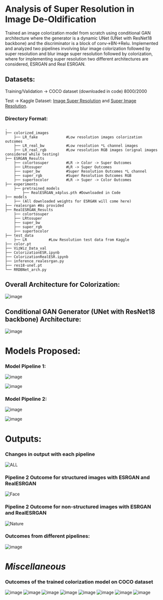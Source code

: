 # Analysis of Super Resolution in Image De-Oldification
Trained an image colorization model from scratch using conditional GAN architecture where the generator is a dynamic UNet (UNet with ResNet18 backbone) and the discriminator is a block of conv->BN->Relu. Implemented and analyzed two pipelines involving blur image colorization  followed by super resolution and blur image super resolution followed by colorization, where for implementing super resolution two different architectures are considered, ESRGAN and Real ESRGAN.

## Datasets:

Training/Validation -> COCO dataset (downloaded in code) 8000/2000

Test -> Kaggle Dataset: [Image Super Resolution](https://www.kaggle.com/datasets/adityachandrasekhar/image-super-resolution)
        and [Super Image Resolution](https://www.kaggle.com/datasets/akhileshdkapse/superimage-resolution).

### Directory Format:

    .
    ├── colorized_images
        ├── LR_fake             #Low resolution images colorization outcomes
        ├── LR_real_bw          #Low resolution *L channel images
        ├── LR_real_rgb         #Low resolution RGB images (orignal images considered while testing)
    ├── ESRGAN_Results
        ├── colortosuper        #LR -> Color -> Super Outcomes
        ├── LRtosuper           #LR -> Super Outcomes
        ├── super_bw            #Super Resolution Outcomes *L channel
        ├── super_rgb           #Super Resolution Outcomes RGB
        ├── supertocolor        #LR -> Super -> Color Outcomes
    ├── experiments
        ├── pretrained_models
            ├── RealESRGAN_x4plus.pth #Downloaded in Code
    ├── models
        ├── (All downloaded weights for ESRGAN will come here)
    ├── realesrgan #As provided
    ├── RealESRGAN_Results
        ├── colortosuper
        ├── LRtosuper
        ├── super_bw
        ├── super_rgb
        ├── supertocolor
    ├── test_data
        ├── LR          #Low Resolution test data from Kaggle
    ├── color.pt
    ├── VizWiz_Data_val
    ├── ColorizationESR.ipynb
    ├── ColorizationRealESR.ipynb
    ├── inference_realesrgan.py
    ├── res18-unet.pt
    └── RRDBNet_arch.py

## Overall Architecture for Colorization:
![image](https://user-images.githubusercontent.com/83297868/167446032-4893d3f5-c4f2-4475-9c2c-963b1c6b026d.png)

## Conditional GAN Generator (UNet with ResNet18 backbone) Architecture:
![image](https://user-images.githubusercontent.com/83297868/167445547-38e9d3a7-c417-4ae6-a024-cc0b7c72c9b1.png)

# Models Proposed:
### Model Pipeline 1:
![image](https://user-images.githubusercontent.com/83297868/167445812-25b81278-28e1-472b-beed-6575d86776b6.png)

![image](https://user-images.githubusercontent.com/83297868/167446170-b47b0135-25e3-48a7-909e-3e46a4abc320.png)

### Model Pipeline 2:
![image](https://user-images.githubusercontent.com/83297868/167445917-04a20c2f-60e7-41d3-bf56-f9778aa785ac.png)

![image](https://user-images.githubusercontent.com/83297868/167446230-43dfa364-a9e0-441f-9316-6e93866232f7.png)

# Outputs:

### Changes in output with each pipeline
![ALL](https://user-images.githubusercontent.com/83297868/167447882-0c8710b4-0df4-46fd-984a-2d27f06269f2.gif)

### Pipeline 2 Outcome for structured images with ESRGAN and RealESRGAN
![Face](https://user-images.githubusercontent.com/83297868/167447963-36015ab9-4666-424c-b360-20a5220ddf56.gif)

### Pipeline 2 Outcome for non-structured images with ESRGAN and RealESRGAN
![Nature](https://user-images.githubusercontent.com/83297868/167449476-ee6972fb-73b7-4fae-9b33-63ea305f4467.gif)

### Outcomes from different pipelines:
![image](https://user-images.githubusercontent.com/83297868/167447262-63143694-b0c8-4229-b86d-636d886ce42d.png)

# *Miscellaneous*
### Outcomes of the trained colorization model on COCO dataset
![image](https://user-images.githubusercontent.com/83297868/167439459-11ac5972-33df-4f8e-bd45-9fc9ab68603a.png)
![image](https://user-images.githubusercontent.com/83297868/167439481-21ff8bde-bb32-4083-93ed-047862184ee2.png)
![image](https://user-images.githubusercontent.com/83297868/167439504-32e11b46-8c0f-4530-ab90-d36da5b8d79f.png)
![image](https://user-images.githubusercontent.com/83297868/167439522-92654c34-462b-4d59-b11d-62d8a5dfee22.png)
![image](https://user-images.githubusercontent.com/83297868/167439548-0617fc73-1a71-4311-bf13-111a2069c7ed.png)
![image](https://user-images.githubusercontent.com/83297868/167439576-853e722f-8b5e-40ba-aefc-5faa56f8a0fb.png)
![image](https://user-images.githubusercontent.com/83297868/167439594-9d71c1bc-3ddf-495f-a4c4-e845ccef566f.png)
![image](https://user-images.githubusercontent.com/83297868/167439621-402049eb-ca28-44dd-bd3d-5e05b4a9e72f.png)


